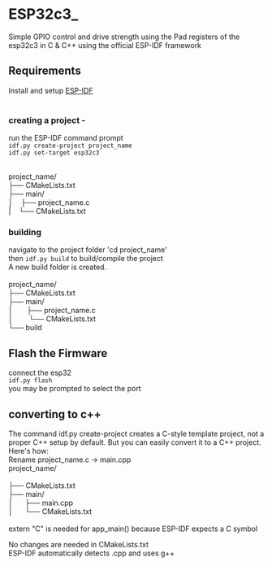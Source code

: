 # ESP32c3_
Simple GPIO control and drive strength using the Pad registers of the esp32c3 in C & C++ using the official ESP-IDF framework

## Requirements 
Install and setup [ESP-IDF](https://dl.espressif.com/dl/esp-idf/?idf=release-v5.2)<br><br>

### creating a project - 
run the ESP-IDF command prompt<br>
`idf.py create-project project_name`<br>
`idf.py set-target esp32c3`<br><br>

project_name/ <br>
├── CMakeLists.txt<br>
├── main/<br>
│  &nbsp;&nbsp; ├── project_name.c<br>
| &nbsp;&nbsp;  └── CMakeLists.txt<br>

### building 
navigate to the project folder 'cd project_name'<br>
then `idf.py build` to build/compile the project<br>
A new build folder is created. <br><br>
project_name/ <br>
├── CMakeLists.txt<br>
├── main/<br>
│  &nbsp;&nbsp;&nbsp; &nbsp;&nbsp;├── project_name.c<br>
│  &nbsp; &nbsp;&nbsp;&nbsp;&nbsp;&nbsp;└── CMakeLists.txt<br>
└── build<br>

## Flash the Firmware
connect the esp32<br>
`idf.py flash`<br>
you may be prompted to select the port 



## converting to c++ 
The command idf.py create-project <project-name> creates a C-style template project, not a proper C++ setup by default. But you can easily convert it to a C++ project. Here's how:
<br>Rename project_name.c → main.cpp<br/>
project_name/ <br><br>
├── CMakeLists.txt<br>
├── main/<br>
│ &nbsp;&nbsp;&nbsp;&nbsp;  ├── main.cpp<br>
│  &nbsp;&nbsp;&nbsp;&nbsp; └── CMakeLists.txt<br><br>
extern "C" is needed for app_main() because ESP-IDF expects a C symbol<br>

No changes are needed in CMakeLists.txt<br>
ESP-IDF automatically detects .cpp and uses g++<br>
